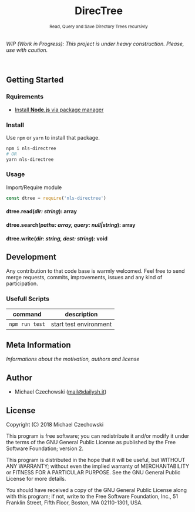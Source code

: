 <div align="center">
  <h1>DirecTree</h1>  
  <sup>Read, Query and Save Directory Trees recursivly</sup>
</div>

<br>

*WIP (Work in Progress): This project is under heavy construction. Please, use with caution.*

<br>

## Getting Started

### Rquirements

- [Install **Node.js** via package manager](//nodejs.org/en/download/package-manager/)

### Install

Use `npm` or `yarn` to install that package.

```bash
npm i nls-directree
# OR
yarn nls-directree
```

### Usage

Import/Require module
```js
const dtree = require('nls-directree')
```

#### dtree.read(*dir: string*): array

#### dtree.search(*paths: array, query: null|string*): array

#### dtree.write(*dir: string, dest: string*): void

## Development

Any contribution to that code base is warmly welcomed. Feel free to send merge requests, commits, improvements, issues and any kind of participation.

### Usefull Scripts

| command          | description                                                     |
|------------------|-----------------------------------------------------------------|
| `npm run test`   | start test environment                                          |

## Meta Information

*Informations about the motivation, authors and license*

## Author
- Michael Czechowski (<mail@dailysh.it>)

## License

Copyright (C) 2018 Michael Czechowski

This program is free software; you can redistribute it and/or modify it under the terms of the GNU General Public License as published by the Free Software Foundation; version 2.

This program is distributed in the hope that it will be useful, but WITHOUT ANY WARRANTY; without even the implied warranty of MERCHANTABILITY or FITNESS FOR A PARTICULAR PURPOSE. See the GNU General Public License for more details.

You should have received a copy of the GNU General Public License along with this program; if not, write to the Free Software Foundation, Inc., 51 Franklin Street, Fifth Floor, Boston, MA 02110-1301, USA.


